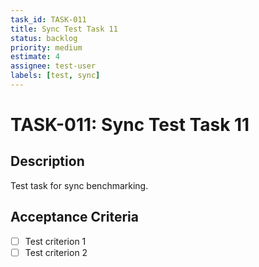 ```yaml
---
task_id: TASK-011
title: Sync Test Task 11
status: backlog
priority: medium
estimate: 4
assignee: test-user
labels: [test, sync]
---
```


# TASK-011: Sync Test Task 11

## Description
Test task for sync benchmarking.

## Acceptance Criteria
- [ ] Test criterion 1
- [ ] Test criterion 2
